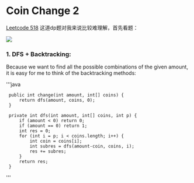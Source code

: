 # Coin Change 2

[Leetcode 518](https://leetcode.com/problems/coin-change-2/)
这道dp题对我来说比较难理解，首先看题：

![](../lc518.png)

### 1. DFS + Backtracking:

Because we want to find all the possible combinations of the given amount, it is easy for me to think of the backtracking methods:

'''java
<!-- Backtracking Solution:(TLE) -->
     public int change(int amount, int[] coins) {
         return dfs(amount, coins, 0);
     }

     private int dfs(int amount, int[] coins, int p) {
         if (amount < 0) return 0;
         if (amount == 0) return 1;
         int res = 0;
         for (int i = p; i < coins.length; i++) {
             int coin = coins[i];
             int subres = dfs(amount-coin, coins, i);
             res += subres;
         }
         return res;
     }
'''
